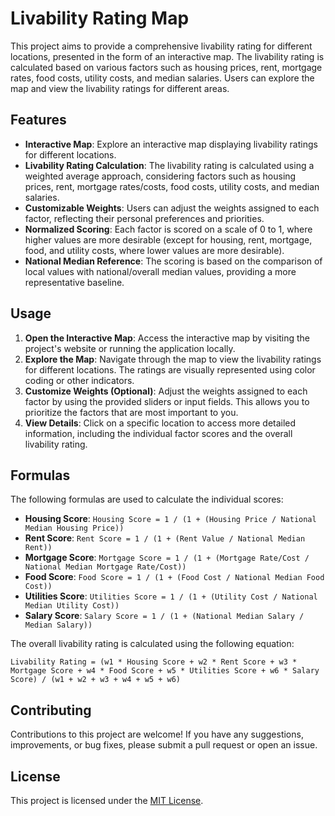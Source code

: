 # Livability Rating Map

This project aims to provide a comprehensive livability rating for different locations, presented in the form of an interactive map. The livability rating is calculated based on various factors such as housing prices, rent, mortgage rates, food costs, utility costs, and median salaries. Users can explore the map and view the livability ratings for different areas.

## Features

- **Interactive Map**: Explore an interactive map displaying livability ratings for different locations.
- **Livability Rating Calculation**: The livability rating is calculated using a weighted average approach, considering factors such as housing prices, rent, mortgage rates/costs, food costs, utility costs, and median salaries.
- **Customizable Weights**: Users can adjust the weights assigned to each factor, reflecting their personal preferences and priorities.
- **Normalized Scoring**: Each factor is scored on a scale of 0 to 1, where higher values are more desirable (except for housing, rent, mortgage, food, and utility costs, where lower values are more desirable).
- **National Median Reference**: The scoring is based on the comparison of local values with national/overall median values, providing a more representative baseline.

## Usage

1. **Open the Interactive Map**: Access the interactive map by visiting the project's website or running the application locally.
2. **Explore the Map**: Navigate through the map to view the livability ratings for different locations. The ratings are visually represented using color coding or other indicators.
3. **Customize Weights (Optional)**: Adjust the weights assigned to each factor by using the provided sliders or input fields. This allows you to prioritize the factors that are most important to you.
4. **View Details**: Click on a specific location to access more detailed information, including the individual factor scores and the overall livability rating.

## Formulas

The following formulas are used to calculate the individual scores:

- **Housing Score**: `Housing Score = 1 / (1 + (Housing Price / National Median Housing Price))`
- **Rent Score**: `Rent Score = 1 / (1 + (Rent Value / National Median Rent))`
- **Mortgage Score**: `Mortgage Score = 1 / (1 + (Mortgage Rate/Cost / National Median Mortgage Rate/Cost))`
- **Food Score**: `Food Score = 1 / (1 + (Food Cost / National Median Food Cost))`
- **Utilities Score**: `Utilities Score = 1 / (1 + (Utility Cost / National Median Utility Cost))`
- **Salary Score**: `Salary Score = 1 / (1 + (National Median Salary / Median Salary))`

The overall livability rating is calculated using the following equation:

```
Livability Rating = (w1 * Housing Score + w2 * Rent Score + w3 * Mortgage Score + w4 * Food Score + w5 * Utilities Score + w6 * Salary Score) / (w1 + w2 + w3 + w4 + w5 + w6)
```

## Contributing

Contributions to this project are welcome! If you have any suggestions, improvements, or bug fixes, please submit a pull request or open an issue.

## License

This project is licensed under the [MIT License](LICENSE).
